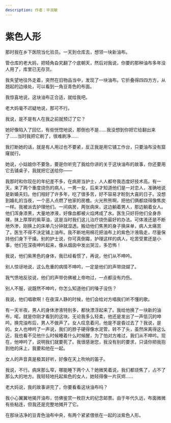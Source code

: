 ```yaml
---
description: 作者：毕淑敏
---
```


# 紫色人形

那时我在乡下医院当化验员。一天到仓库去，想领一块新油布。

管仓库的老大妈，把犄角旮旯翻了个底朝天，然后对我说，你要的那种油布多年没人用了，库里已无存货。

我失望地往外走着，突然在旧物品当中，发现了一块油布。它折叠得四四方方，从翘起的边缘处，可以看到一角豆青色的布面。

我惊喜地说，这块油布正合适，就给我吧。

老大妈毫不迟疑地说，那可不行。

我说，是不是有人在我之前就预订了它？

她好像陷入了回忆，有些恍惚地说，那倒也不是……我没想到你把它给翻出来了……当时我把它刷了，很难刷净……

我打断她的话，就是有人用过也不要紧，反正我是用它铺工作台，只要油布没有窟窿就行。

她说，小姑娘你不要急，要是你听完了我给你讲的关于这块油布的故事，你还要用它去铺桌子，我就把它送给你——

我那时和你现在的年纪差不多，在病房当护士，人人都夸我态度好技术高。有一天，来了两个重度烧伤的病人，一男一女，后来才知道他们是一对恋人，准确地说是新婚夫妇。他们相好了许多年，吃了很多苦，好不容易才盼到大喜的日子。没想到婚礼的当夜，一个恶人点燃了他家的房檐。火光熊熊啊，把他们俩都烧得像焦炭一样。我被派去护理他们。一间病房，两张病床，这边躺着男人，那边躺着女人。他们浑身漆黑，大量地渗液，好像血都被火焰烤成了水。医生只好将他们全身赤裸，抹上厚厚的紫草油，这是当时我们这儿治疗烧伤最好的办法。可体液还是不断地外渗，刚换上的床单几分钟就湿透。搬动他们焦黑的身子换床单，病人太痛苦了。医生不得不决定铺上油布。我不断地用棉花把油布上的紫色汁液吸走，尽量保持他们身下干燥。别的护士说，你可真倒霉，护理这样的病人，吃苦受累还是小事，他们在深夜呻吟起来，像从烟囱中发出哭泣，多恐怖！

我说，他们紫黑色的身体，我已经看惯了，再说，他们从不呻吟。

别人惊讶地说，这么危重的病情不呻吟，一定是他们的声带烧煳了。

我气愤地反驳说，他们的声带仿佛被上帝吻过，一点都没有灼伤。

别人不服，说既然不呻吟，你怎么知道他们的嗓子没伤？

我说，他们唱歌啊！在夜深人静的时候，他们会给对方唱我们听不懂的歌。

有一天半夜，男人的身体渗液特别多，都快漂浮起来了。我给他换了一块新的油布，喏，就是你刚才看到的这块。无论我多么轻柔，他还是发出了一声低沉的呻吟。换完油布后，男人不做声了。女人叹息着问，他是不是昏过去了？我说，是的。女人也呻吟了一声说，我们的脖子硬得像水泥管，转不了头，虽然床离得这么近，我也看不见他什么时候睡着什么时候醒，为了怕对方难过，我们从不呻吟。现在，他呻吟了，说明我们就要死了。我很感谢您，我没有别的要求，只请你把我抱到他的床上，我要和他在一起。

女人的声音真是极其好听，好像在天上吹响的笛子。

我说，不行。病床那么窄，哪能睡下两个人？她微笑着说，我们都烧焦了，占不了那么大的地方。我轻轻地托起紫色的女人，她轻得像一片灰烬……

老大妈说，我的故事讲完了，你要看看这块油布吗？

我小心翼翼地揭开油布，仿佛鉴赏一枚巨大的纪念邮票。由于年代久远，布面微微有些粘连，但我还是完整地摊开了它。

在那块洁净的豆青色油布中央，有两个紧紧偎依在一起的淡紫色人形。
